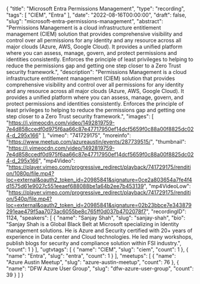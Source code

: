 {
  "title": "Microsoft Entra Permissions Management",
  "type": "recording",
  "tags": [
    "CIEM",
    "Entra"
  ],
  "date": "2022-08-16T00:00:00",
  "draft": false,
  "slug": "microsoft-entra-permissions-management",
  "abstract": "Permissions Management is a cloud infrastructure entitlement management (CIEM) solution that provides comprehensive visibility and control over all permissions for any identity and any resource across all major clouds (Azure, AWS, Google Cloud). It provides a unified platform where you can assess, manage, govern, and protect permissions and identities consistently. Enforces the principle of least privileges to helping to reduce the permissions gap and getting one step closer to a Zero Trust security framework.",
  "description": "Permissions Management is a cloud infrastructure entitlement management (CIEM) solution that provides comprehensive visibility and control over all permissions for any identity and any resource across all major clouds (Azure, AWS, Google Cloud). It provides a unified platform where you can assess, manage, govern, and protect permissions and identities consistently. Enforces the principle of least privileges to helping to reduce the permissions gap and getting one step closer to a Zero Trust security framework.",
  "images": [
    "https://i.vimeocdn.com/video/1492819759-7e4d858ccedf0d975f6aa66c87e47717950ef14dcf5659f0c88a00f8825dc024-d_295x166"
  ],
  "vimeo": "741729175",
  "moreinfo": "https://www.meetup.com/azureaustin/events/287739515/",
  "thumbnail": "https://i.vimeocdn.com/video/1492819759-7e4d858ccedf0d975f6aa66c87e47717950ef14dcf5659f0c88a00f8825dc024-d_295x166",
  "mp4Video": "https://player.vimeo.com/progressive_redirect/playback/741729175/rendition/1080p/file.mp4?loc=external&oauth2_token_id=20985841&signature=0ce2a803654a7fe4f4d1575d61e9027c551eeaef688088be1a64b2ee7b453139",
  "mp4VideoLow": "https://player.vimeo.com/progressive_redirect/playback/741729175/rendition/540p/file.mp4?loc=external&oauth2_token_id=20985841&signature=02b23bbce7e343879291eae479f5aa7073ac6055be8c765ff0d037b4702078f7",
  "recordingID": 1124,
  "speakers": [
    {
      "name": "Sanjay Shah",
      "slug": "sanjay-shah",
      "bio": "Sanjay Shah is a Global Black Belt at Microsoft specializing in Identity management solutions. He is Azure and Security certified with 20+ years of experience in Data center and Cloud technologies. He led many workshops, publish blogs for security and compliance solution within FSI industry.",
      "count": 1
    }
  ],
  "ugtvtags": [
    {
      "name": "CIEM",
      "slug": "ciem",
      "count": 1
    },
    {
      "name": "Entra",
      "slug": "entra",
      "count": 1
    }
  ],
  "meetups": [
    {
      "name": "Azure Austin Meetup",
      "slug": "azure-austin-meetup",
      "count": 76
    },
    {
      "name": "DFW Azure User Group",
      "slug": "dfw-azure-user-group",
      "count": 39
    }
  ]
}